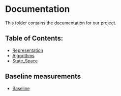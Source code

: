 # Documentation

This folder contains the documentation for our project.

## Table of Contents:

- [Representation](Representation.md)
- [Algorithms](Algorithms.md)
- [State_Space](state_space.md)


## Baseline measurements

- [Baseline](Baseline)


